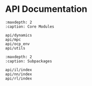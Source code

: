 # API Documentation

```{toctree}
:maxdepth: 2
:caption: Core Modules

api/dynamics
api/mpc
api/ocp_env
api/utils
```

```{toctree}
:maxdepth: 2
:caption: Subpackages

api/il/index
api/nn/index
api/rl/index
```
